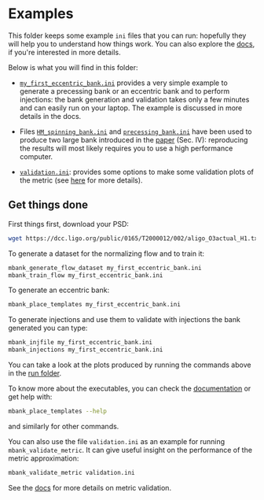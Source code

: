 # Examples

This folder keeps some example `ini` files that you can run: hopefully they will help you to understand how things work.
You can also explore the [docs](https://mbank.readthedocs.io/en/latest/usage/overview.html), if you're interested in more details.

Below is what you will find in this folder:

- [`my_first_eccentric_bank.ini`](my_first_eccentric_bank.ini) provides a very simple example to generate a precessing bank or an eccentric bank and to perform injections: the bank generation and validation takes only a few minutes and can easily run on your laptop. The example is discussed in more details in the docs.

- Files [`HM_spinning_bank.ini`](HM_spinning_bank.ini) and [`precessing_bank.ini`](precessing_bank.ini) have been used to produce 
two large bank introduced in the [paper](https://arxiv.org/abs/2302.00436) (Sec. IV): reproducing the results will most likely requires you to use a high performance computer.

- [`validation.ini`](validation.ini): provides some options to make some validation plots of the metric (see [here](https://mbank.readthedocs.io/en/latest/usage/metric.html#validating-the-metric) for more details).

## Get things done

First things first, download your PSD:

```Bash
wget https://dcc.ligo.org/public/0165/T2000012/002/aligo_O3actual_H1.txt
```

To generate a dataset for the normalizing flow and to train it:

```Bash
mbank_generate_flow_dataset my_first_eccentric_bank.ini
mbank_train_flow my_first_eccentric_bank.ini
```

To generate an eccentric bank:

```Bash
mbank_place_templates my_first_eccentric_bank.ini
```

To generate injections and use them to validate with injections the bank generated you can type:

```Bash
mbank_injfile my_first_eccentric_bank.ini
mbank_injections my_first_eccentric_bank.ini
``` 

You can take a look at the plots produced by running the commands above in the [run folder](eccentric_bank).

To know more about the executables, you can check the [documentation](https://mbank.readthedocs.io/en/latest/usage/overview.html) or get help with:

```Bash
mbank_place_templates --help
```

and similarly for other commands.

You can also use the file `validation.ini` as an example for running `mbank_validate_metric`. It can give useful insight on the performance of the metric approximation:

```Bash
mbank_validate_metric validation.ini
```

See the [docs](https://mbank.readthedocs.io/en/latest/usage/metric.html#validating-the-metric) for more details on metric validation.

